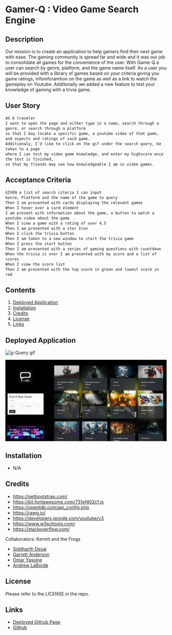 # Gamer-Q : Video Game Search Engine

## Description 

Our mission is to create an application to help gamers find their next game with ease. The gaming community is spread far and wide and it was our job to consolidate all games for the convenience of the user. With  Game-Q a user can search by genre, platform, and the game name itself. As a user you will be provided with a library of games based on your criteria giving you game ratings, infomforamtion on the game as well as a link to watch the gameplay on Youtube. Additonally we added a new feature to test your knowledge of gaming with a trivia game.


## User Story

```
AS A traveler
I want to open the page and either type in a name, search through a genre, or search through a platform
so that I may locate a specific game, a youtube video of that game, and aspects and ratings of said game.
Additionaly, I'd like to click on the gif under the search query, be taken to a page 
where I can test my video game knowledge, and enter my highscore once the test is finished, 
so that my friends may see how knowledgeable I am in video games.

```

## Acceptance Criteria

```
GIVEN a list of search citeria I can input
Genre, Platform and the name of the game to query
Then I am presented with cards displaying the relevant games 
When I hover over a card element 
I am present with information about the game, a button to watch a youtube video about the game
When I view a game with a rating of over 4.5
Then I am presented with a star Icon 
When I click the trivia button
Then I am taken to a new window to start the trivia game
When I press the start button
Then I am presented with a series of gaming questions with countdown
When the trivia is over I am presented with my score and a list of scores
When I view the score list 
Then I am presented with the top score in green and lowest score in red
```

## Contents

1. [Deployed Application](#deployed-application)
2. [Installation](#installation)
3. [Credits](#credits)
4. [License](#license)
5. [Links](#links)


## Deployed Application

![g-Query gif](assets/images/gamerQ.gif)

![g-Query Trivia gif](assets/images/trivia.gif)


## Installation
* N/A


## Credits

* https://getbootstrap.com/
* https://kit.fontawesome.com/731ef402c1.js
* https://opentdb.com/api_config.php
* https://rawg.io/
* https://developers.google.com/youtube/v3
* https://www.w3schools.com/
* https://stackoverflow.com/

Collaborators: Kermit and the Frogs
- [Siddharth Desai](https://github.com/shd327)
- [Garrett Anderson](https://github.com/GarrettA01)
- [Omar Yassine](https://github.com/oyassine1999)
- [Andrew LaBorde](https://github.com/AndyLaBorde)



## License

Please refer to the LICENSE in the repo.

## Links
* [Deployed Github Page](https://andylaborde.github.io/Gamer-Q/)
* [Github](https://github.com/AndyLaBorde/Gamer-Q)
